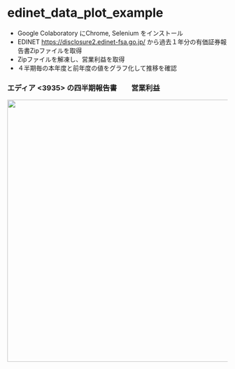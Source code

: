 # edinet_data_plot_example
- Google Colaboratory にChrome, Selenium をインストール
- EDINET https://disclosure2.edinet-fsa.go.jp/ から過去１年分の有価証券報告書Zipファイルを取得
- Zipファイルを解凍し、営業利益を取得
- ４半期毎の本年度と前年度の値をグラフ化して推移を確認


### エディア <3935> の四半期報告書　　営業利益
<img width="600"  src="https://user-images.githubusercontent.com/6063541/232207817-a8092cea-bdc5-43c0-8e71-a6092204d5c1.png">
